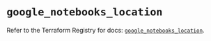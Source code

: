 # `google_notebooks_location`

Refer to the Terraform Registry for docs: [`google_notebooks_location`](https://registry.terraform.io/providers/hashicorp/google-beta/6.20.0/docs/resources/google_notebooks_location).
